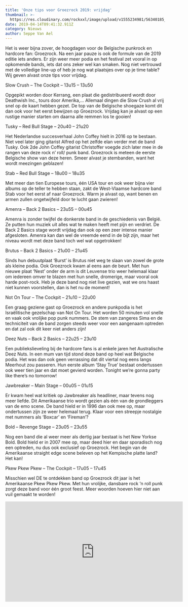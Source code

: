 ```yaml
---
title: 'Onze tips voor Groezrock 2019: vrijdag'
thumbnail: >-
  https://res.cloudinary.com/rockxxl/image/upload/v1555234981/56340185_10158154881343765_4595995296009289728_n.jpg
date: 2019-04-14T09:41:32.911Z
category: Nieuws
author: Seppe Van Ael
---
```

Het is weer bijna zover, de hoogdagen voor de Belgische punkrock en hardcore fan: Groezrock. Na een jaar pauze is ook de formule van de 2019 editie iets anders. Er zijn weer meer podia en het festival zet vooral in op opkomende bands, iets dat ons zeker wel kan smaken. Nog niet vertrouwd met de volledige line-up of heb je nog wat plaatsjes over op je time table? Wij geven alvast onze tips voor vrijdag.



Slow Crush – The Cockpit – 13u15 – 13u50

Opgepikt worden door Kerrang, een plaat die gedistribueerd wordt door Deathwish Inc., tours door Amerika,… Allemaal dingen die Slow Crush al vrij snel op de kaart hebben gezet. De top van de Belgische shoegaze komt dit dan ook voor het eerst bewijzen op Groezrock. Vrijdag kan je alvast op een rustige manier starten om daarna alle remmen los te gooien!

   

Tusky – Red Bull Stage – 20u40 – 21u20

Het Nederlandse succesverhaal John Coffey hielt in 2016 op te bestaan. Niet veel later ging gitarist Alfred op het zelfde elan verder met de band Tusky. Ook 2de John Coffey gitarist Christoffer voegde zich later mee in de rangen van deze rock n’ roll/ punk band. Groezrock is meteen de eerste  Belgische show van deze heren. Smeer alvast je stembanden, want het wordt meezingen geblazen! 



Stab – Red Bull Stage – 18u00 – 18u35

Met meer dan tien Europese tours, één USA tour en ook weer bijna vier albums op de teller te hebben staan, zakt de West-Vlaamse hardcore band Stab voor het eerst af naar Groezrock. Warm je alvast op, want benen en armen zullen ongetwijfeld door te lucht gaan zwieren!  



Amenra – Back 2 Basics – 23u55 – 00u45

Amenra is zonder twijfel de donkerste band in de geschiedenis van België. Ze putten hun muziek uit alles wat te maken heeft met pijn en verdriet. De Back 2 Basics stage wordt vrijdag dan ook op een zeer intense manier afgesloten. Amenra kan dan wel de vreemde eend in de bijt zijn, maar het niveau wordt met deze band toch wel wat opgetrokken!



Brutus – Back 2 Basics – 21u00 – 21u45

Sinds hun debuutplaat ‘Burst’ is Brutus niet weg te slaan van zowel de grote als kleine podia. Ook Groezrock kwam al eens aan de beurt. Met hun nieuwe plaat ‘Nest’ onder de arm is dit Leuvense trio weer helemaal klaar om iedereen omver te blazen met hun snelle, dromerige, maar vooral ook harde post-rock. Heb je deze band nog niet live gezien, wat we ons haast niet kunnen voorstellen, dan is het nu de moment! 



Not On Tour – The Cockpit – 21u10 – 22u00

Een graag geziene gast op Groezrock en andere punkpodia is het Israëlitische gezelschap van Not On Tour. Het worden 50 minuten vol snelle en vaak ook vrolijke pop punk nummers. De stem van zangeres Sima en de techniciteit van de band zorgen steeds weer voor een aangenaam optreden en dat zal ook dit keer niet anders zijn! 



Deez Nuts – Back 2 Basics – 22u25 – 23u10

Een publiekslieveling bij de hardcore fans is al enkele jaren het Australische Deez Nuts. In een mum van tijd stond deze band op heel wat Belgische podia. Het was dan ook geen verrassing dat dit viertal nog eens langs Meerhout zou passeren. Hun eerste album ‘Stay True’ bestaat ondertussen ook weer tien jaar en dat moet gevierd worden. Tonight we’re gonna party like there’s no tomorrow!  



Jawbreaker – Main Stage – 00u05 – 01u15

Er kwam heel wat kritiek op Jawbreaker als headliner, maar tevens nog meer liefde. Dit Amerikaanse trio wordt gezien als één van de grondleggers van de emo scene. De band hield er in 1996 dan ook mee op, maar ondertussen zijn ze weer helemaal terug. Klaar voor een streepje nostalgie met nummers als ‘Boxcar’ en ‘Fireman’?   



Bold – Revenge Stage – 23u05 – 23u55

Nog een band die al weer meer als dertig jaar bestaat is het New Yorkse Bold. Bold hield er in 2007 mee op, maar deed hier en daar sporadisch nog een optreden, nu dus ook exclusief op Groezrock. Het begin van de Amerikaanse straight edge scene beleven op het Kempische platte land? Het kan!



Pkew Pkew Pkew – The Cockpit – 17u05 – 17u45

Misschien wel DE te ontdekken band op Groezrock dit jaar is het Amerikaanse Pkew Pkew Pkew. Met hun vrolijke, dansbare rock ’n roll punk zorgt deze band voor één groot feest. Meer woorden hoeven hier niet aan vuil gemaakt te worden!   

<iframe width="560" height="315" src="https://www.youtube.com/embed/iVuB1ZASrGw" frameborder="0" allow="accelerometer; autoplay; encrypted-media; gyroscope; picture-in-picture" allowfullscreen></iframe>
